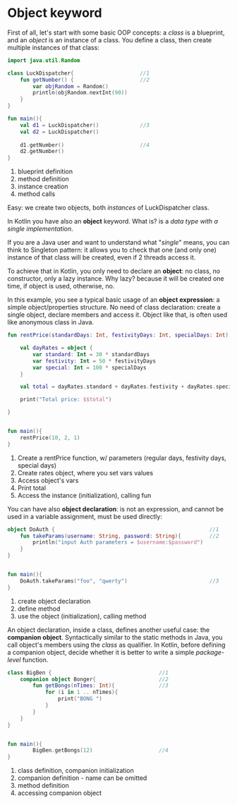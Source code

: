 # Object keyword
    
First of all, let's start with some basic OOP concepts: a *class* is a blueprint, and an *object* is an instance of a class.
You define a class, then create multiple instances of that class:

<div class="language-kotlin" theme="idea" data-min-compiler-version="1.3">

```kotlin
import java.util.Random

class LuckDispatcher{                     //1 
    fun getNumber() {                     //2 
        var objRandom = Random()
        println(objRandom.nextInt(90))
    }
}

fun main(){
    val d1 = LuckDispatcher()             //3
    val d2 = LuckDispatcher()
    
    d1.getNumber()                        //4 
    d2.getNumber()
}
```

</div>

1. blueprint definition
2. method definition
3. instance creation
4. method calls 

Easy: we create two objects, both *instances* of LuckDispatcher class.

In Kotlin you have also an **object** keyword. What is? is a *data type with a single implementation*.

If you are a Java user and want to understand what "*single*" means, you can think to Singleton pattern:
it allows you to check that one (and only one) instance of that class will be created, even if 2 threads access it.

To achieve that in Kotlin, you only need to declare an **object**: no class, no constructor, only a lazy instance.
Why lazy? because it will be created one time, if object is used, otherwise, no.

In this example, you see a typical basic usage of an **object expression**: a simple object/properties structure.
No need of class declaration: create a single object, declare members and access it. 
Object like that, is often used like anonymous class in Java.

<div class="language-kotlin" theme="idea" data-min-compiler-version="1.3">

```kotlin
fun rentPrice(standardDays: Int, festivityDays: Int, specialDays: Int): Unit {  //1

    val dayRates = object {                                                     //2
        var standard: Int = 30 * standardDays
        var festivity: Int = 50 * festivityDays
        var special: Int = 100 * specialDays
    }

    val total = dayRates.standard + dayRates.festivity + dayRates.special       //3

    print("Total price: $$total")                                               //4

}


fun main(){
    rentPrice(10, 2, 1)                                                         //5
}
```

</div>

1. Create a rentPrice function, w/ parameters (regular days, festivity days, special days)
2. Create rates object, where you set vars values
3. Access object's vars
4. Print total
5. Access the instance (initialization), calling fun


You can have also **object declaration**: is not an expression, and cannot be used in a variable assignment, must be used directly:

<div class="language-kotlin" theme="idea" data-min-compiler-version="1.3">

```kotlin
object DoAuth {                                                 //1 
    fun takeParams(username: String, password: String){         //2 
        println("input Auth parameters = $username:$password")
    }
}


fun main(){
    DoAuth.takeParams("foo", "qwerty")                          //3
}

```

</div>

1. create object declaration
2. define method
3. use the object (initialization), calling method




An object declaration, inside a class, defines another useful case: the **companion object**. 
Syntactically similar to the static methods in Java, you call object's members using the *class* as qualifier.
In Kotlin, before defining a companion object, decide whether it is better to write a simple *package-level* function.  

<div class="language-kotlin" theme="idea" data-min-compiler-version="1.3">

```kotlin
class BigBen {                                  //1 
    companion object Bonger{                    //2
        fun getBongs(nTimes: Int){              //3
            for (i in 1 .. nTimes){
                print("BONG ")
            }
        }
    }
}


fun main(){
        BigBen.getBongs(12)                     //4
}
```

</div>

1. class definition, companion initialization
2. companion definition - name can be omitted
3. method definition
4. accessing companion object
